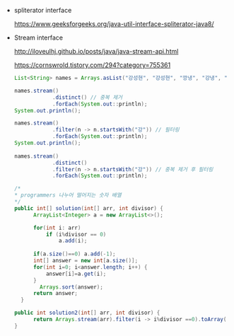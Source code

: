 - spliterator interface

  <https://www.geeksforgeeks.org/java-util-interface-spliterator-java8/>

- Stream interface

  <http://iloveulhj.github.io/posts/java/java-stream-api.html>

  <https://cornswrold.tistory.com/294?category=755361>

  ```java
  List<String> names = Arrays.asList("강성현", "강성현", "깡냉", "강냉", "깡냉");
  
  names.stream()
              .distinct() // 중복 제거
              .forEach(System.out::println);
  System.out.println();
  
  names.stream()
              .filter(n -> n.startsWith("강")) // 필터링
              .forEach(System.out::println);
  System.out.println();
          
  names.stream()
              .distinct()
              .filter(n -> n.startsWith("강")) // 중복 제거 후 필터링
              .forEach(System.out::println);
  ```

  

  ```java
  /*
  * programmers 나누어 떨어지는 숫자 배열
  */
  public int[] solution(int[] arr, int divisor) {
  		ArrayList<Integer> a = new ArrayList<>();
  
  		for(int i: arr) 
  			if (i%divisor == 0) 
  				a.add(i);
                  
  		if(a.size()==0) a.add(-1);
  		int[] answer = new int[a.size()];
  		for(int i=0; i<answer.length; i++) {
  			answer[i]=a.get(i);
  		}
          Arrays.sort(answer);
  		return answer;
  	}
  
  public int solution2(int[] arr, int divisor) {
  		return Arrays.stream(arr).filter(i -> i%divisor ==0).toArray();
  }
  ```

  





